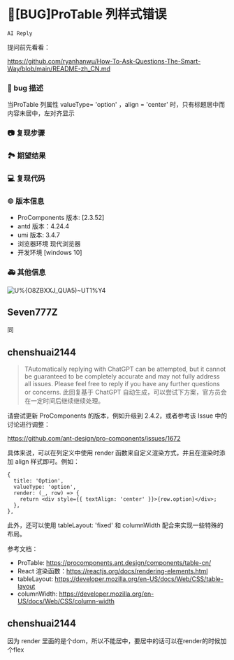 # 🐛[BUG]ProTable 列样式错误

`AI Reply`

提问前先看看：

https://github.com/ryanhanwu/How-To-Ask-Questions-The-Smart-Way/blob/main/README-zh_CN.md

### 🐛 bug 描述

当ProTable 列属性 valueType= 'option' ，align = 'center' 时，只有标题居中而内容未居中，左对齐显示

### 📷 复现步骤

<!--
清晰描述复现步骤，让别人也能看到问题，如果可能，尽量提供可执行代码，
如：https://codesandbox.io/ 在此处创建一个 codesandbox，方便我们更快的排查和复现问题
-->

### 🏞 期望结果

<!--
描述你原本期望看到的结果
-->

### 💻 复现代码

<!--
提供可复现的代码，仓库，或线上示例
-->

### © 版本信息

- ProComponents 版本: [2.3.52]
- antd 版本：4.24.4
- umi 版本: 3.4.7
- 浏览器环境 现代浏览器
- 开发环境 [windows 10]

### 🚑 其他信息

<!--
如截图等其他信息可以贴在这里
-->

![U%{O8ZBXXJ_QUA5)~UT1%Y4](https://user-images.githubusercontent.com/96456999/213389500-7ec9bd89-674d-43cc-8a1d-667a5218b369.png)

## Seven777Z

同

## chenshuai2144

> TAutomatically replying with ChatGPT can be attempted, but it cannot be guaranteed to be completely accurate and may not fully address all issues. Please feel free to reply if you have any further questions or concerns.
> 此回复基于 ChatGPT 自动生成，可以尝试下方案，官方员会在一定时间后继续继续处理。

请尝试更新 ProComponents 的版本，例如升级到 2.4.2，或者参考该 Issue 中的讨论进行调整：

https://github.com/ant-design/pro-components/issues/1672

具体来说，可以在列定义中使用 render 函数来自定义渲染方式，并且在渲染时添加 align 样式即可。例如：

```
{
  title: 'Option',
  valueType: 'option',
  render: (_, row) => {
    return <div style={{ textAlign: 'center' }}>{row.option}</div>;
  },
},
```

此外，还可以使用 tableLayout: 'fixed' 和 columnWidth 配合来实现一些特殊的布局。

参考文档：

- ProTable: https://procomponents.ant.design/components/table-cn/
- React 渲染函数：https://reactjs.org/docs/rendering-elements.html
- tableLayout: https://developer.mozilla.org/en-US/docs/Web/CSS/table-layout
- columnWidth: https://developer.mozilla.org/en-US/docs/Web/CSS/column-width

## chenshuai2144

因为 render 里面的是个dom，所以不能居中，要居中的话可以在render的时候加个flex
